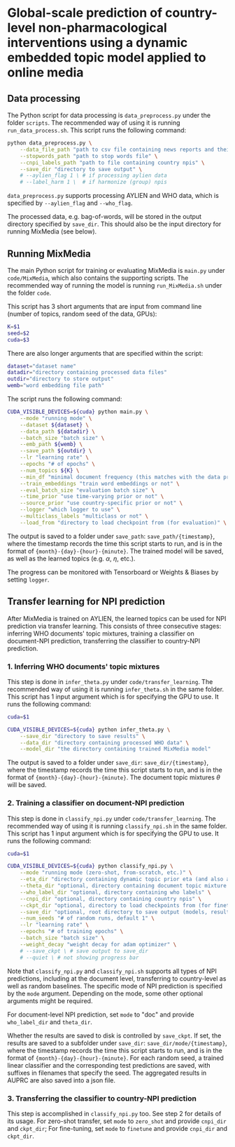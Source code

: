 # Global-scale prediction of country-level non-pharmacological interventions using a dynamic embedded topic model applied to online media

## Data processing

The Python script for data processing is `data_preprocess.py` under the folder `scripts`. The recommended way of using it is running `run_data_process.sh`. This script runs the following command:

```bash
python data_preprocess.py \
    --data_file_path "path to csv file containing news reports and their dates, countries, etc." \
    --stopwords_path "path to stop words file" \
    --cnpi_labels_path "path to file containing country npis" \
    --save_dir "directory to save output" \
    # --aylien_flag 1 \ # if processing aylien data
    # --label_harm 1 \  # if harmonize (group) npis
```
`data_preprocess.py` supports processing AYLIEN and WHO data, which is specified by `--aylien_flag` and `--who_flag`.

The processed data, e.g. bag-of-words, will be stored in the output directory specified by `save_dir`. This should also be the input directory for running MixMedia (see below).

## Running MixMedia

The main Python script for training or evaluating MixMedia is `main.py` under `code/MixMedia`, which also contains the supporting scripts. The recommended way of running the model is running `run_MixMedia.sh` under the folder `code`. 

This script has 3 short arguments that are input from command line (number of topics, random seed of the data, GPUs):

```bash
K=$1
seed=$2
cuda=$3
```

There are also longer arguments that are specified within the script:

```bash
dataset="dataset name"
datadir="directory containing processed data files"
outdir="directory to store output"
wemb="word embedding file path"
```

The script runs the following command:

```bash
CUDA_VISIBLE_DEVICES=${cuda} python main.py \
    --mode "running mode" \
    --dataset ${dataset} \
    --data_path ${datadir} \
    --batch_size "batch size" \
    --emb_path ${wemb} \
    --save_path ${outdir} \
    --lr "learning rate" \
    --epochs "# of epochs" \
    --num_topics ${K} \
    --min_df "minimal document frequency (this matches with the data processing)" \
    --train_embeddings "train word embeddings or not" \
    --eval_batch_size "evaluation batch size" \
    --time_prior "use time-varying prior or not" \
    --source_prior "use country-specific prior or not" \
    --logger "which logger to use" \
    --multiclass_labels "multiclass or not" \
    --load_from "directory to load checkpoint from (for evaluation)" \
```

The output is saved to a folder under `save_path`: `save_path/{timestamp}`, where the timestamp records the time this script starts to run, and is in the format of `{month}-{day}-{hour}-{minute}`. The trained model will be saved, as well as the learned topics (e.g. $\alpha$, $\eta$, etc.).

The progress can be monitored with Tensorboard or Weights & Biases by setting `logger`.

## Transfer learning for NPI prediction

After MixMedia is trained on AYLIEN, the learned topics can be used for NPI prediction via transfer learning. This consists of three consecutive stages: inferring WHO documents' topic mixtures, training a classifier on document-NPI prediction, transferring the classifier to country-NPI prediction.

### 1. Inferring WHO documents' topic mixtures

This step is done in `infer_theta.py` under `code/transfer_learning`. The recommended way of using it is running `infer_theta.sh` in the same folder. This script has 1 input argument which is for specifying the GPU to use. It runs the following command:

```bash
cuda=$1

CUDA_VISIBLE_DEVICES=${cuda} python infer_theta.py \
    --save_dir "directory to save results" \
    --data_dir "directory containing processed WHO data" \
    --model_dir "the directory containing trained MixMedia model"
```

The output is saved to a folder under `save_dir`: `save_dir/{timestamp}`, where the timestamp records the time this script starts to run, and is in the format of `{month}-{day}-{hour}-{minute}`. The document topic mixtures $\theta$ will be saved.

### 2. Training a classifier on document-NPI prediction

This step is done in `classify_npi.py` under `code/transfer_learning`. The recommended way of using it is running `classify_npi.sh` in the same folder. This script has 1 input argument which is for specifying the GPU to use. It runs the following command:

```bash
cuda=$1

CUDA_VISIBLE_DEVICES=${cuda} python classify_npi.py \
    --mode "running mode (zero-shot, from-scratch, etc.)" \
    --eta_dir "directory containing dynamic topic prior eta (and also alpha)" \
    --theta_dir "optional, directory containing document topic mixture theta" \
    --who_label_dir "optional, directory containing who labels" \
    --cnpi_dir "optional, directory containing country npis" \
    --ckpt_dir "optional, directory to load checkpoints from (for finetuning and zero-shot)" \
    --save_dir "optional, root directory to save output (models, results, test predictions etc.)" \
    --num_seeds "# of random runs, default 1" \
    --lr "learning rate" \
    --epochs "# of training epochs" \
    --batch_size "batch size" \
    --weight_decay "weight decay for adam optimizer" \
    # --save_ckpt \ # save output to save_dir
    # --quiet \ # not showing progress bar
```

Note that `classify_npi.py` and `classify_npi.sh` supports all types of NPI predictions, including at the document level, transferring to country-level as well as random baselines. The specific mode of NPI prediction is specified by the `mode` argument. Depending on the mode, some other optional arguments might be required.

For document-level NPI prediction, set `mode` to "doc" and provide `who_label_dir` and `theta_dir`.

Whether the results are saved to disk is controlled by `save_ckpt`. If set, the results are saved to a subfolder under `save_dir`: `save_dir/mode/{timestamp}`, where the timestamp records the time this script starts to run, and is in the format of `{month}-{day}-{hour}-{minute}`. For each random seed, a trained linear classifier and the corresponding test predictions are saved, with suffixes in filenames that specify the seed. The aggregated results in AUPRC are also saved into a json file.

### 3. Transferring the classifier to country-NPI prediction

This step is accomplished in `classify_npi.py` too. See step 2 for details of its usage. For zero-shot transfer, set `mode` to `zero_shot` and provide `cnpi_dir` and `ckpt_dir`; For fine-tuning, set `mode` to `finetune` and provide `cnpi_dir` and `ckpt_dir`.